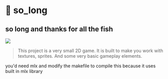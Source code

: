 # 🐬 so_long
## so long and thanks for all the fish

![](https://badge42.vercel.app/api/v2/cl1pqrsvk005409ml9e9fk7av/project/2270822)

>  This project is a very small 2D game. It is built to make you work with
textures, sprites. And some very basic gameplay elements.

you'd need mlx and modify the makefile to compile this because it uses built in mlx library
